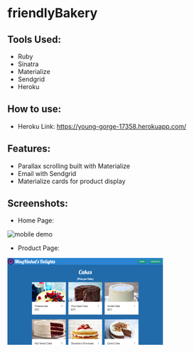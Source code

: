 # friendlyBakery

## Tools Used:
* Ruby
* Sinatra
* Materialize
* Sendgrid
* Heroku

## How to use:
* Heroku Link: https://young-gorge-17358.herokuapp.com/

## Features:
* Parallax scrolling built with Materialize
* Email with Sendgrid
* Materialize cards for product display

## Screenshots:
* Home Page:
<img src="screenshots/screen1.png" alt="mobile demo" width="350">

* Product Page:
<img src="screenshots/screen2.png" alt="mobile demo" width="350">

